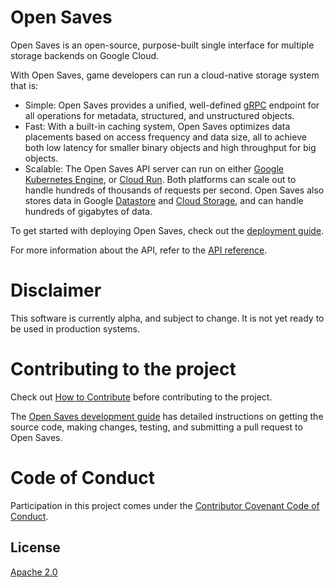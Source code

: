 # Open Saves

Open Saves is an open-source, purpose-built single interface for multiple storage backends on Google Cloud. 

With Open Saves, game developers can run a cloud-native storage system that is:
- Simple: Open Saves provides a unified, well-defined [gRPC](https://grpc.io/) endpoint for all operations for metadata, structured, and unstructured objects.
- Fast: With a built-in caching system, Open Saves optimizes data placements based on access frequency and data size, all to achieve both low latency for smaller binary objects and high throughput for big objects.
- Scalable: The Open Saves API server can run on either [Google Kubernetes Engine](https://cloud.google.com/kubernetes-engine), or [Cloud Run](https://cloud.google.com/run). Both platforms can scale out to handle hundreds of thousands of requests per second. Open Saves also stores data in Google [Datastore](https://cloud.google.com/datastore) and [Cloud Storage](https://cloud.google.com/storage), and can handle hundreds of gigabytes of data.

To get started with deploying Open Saves, check out the [deployment guide](./docs/deployment.md).

For more information about the API, refer to the [API reference](./docs/reference.md).

# Disclaimer

This software is currently alpha, and subject to change. It is not yet ready to be used in production systems.

# Contributing to the project

Check out [How to Contribute](docs/contributing.md) before contributing to the project.

The [Open Saves development guide](docs/development.md) has detailed instructions on getting the source code, making changes, testing, and submitting a pull request to Open Saves.

# Code of Conduct

Participation in this project comes under the [Contributor Covenant Code of Conduct](docs/code-of-conduct.md).

## License

[Apache 2.0](LICENSE)
